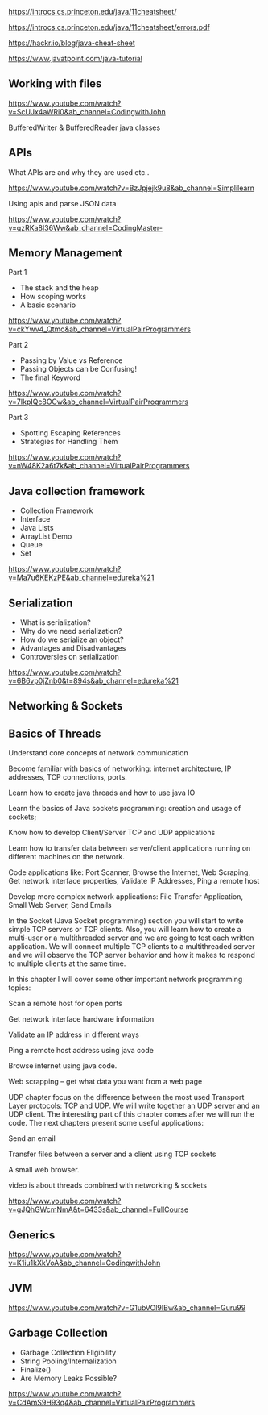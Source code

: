 https://introcs.cs.princeton.edu/java/11cheatsheet/



https://introcs.cs.princeton.edu/java/11cheatsheet/errors.pdf


https://hackr.io/blog/java-cheat-sheet

https://www.javatpoint.com/java-tutorial

## Working with files
https://www.youtube.com/watch?v=ScUJx4aWRi0&ab_channel=CodingwithJohn

BufferedWriter & BufferedReader java classes

## APIs
What APIs are and why they are used etc..

https://www.youtube.com/watch?v=BzJpjejk9u8&ab_channel=Simplilearn

Using apis and parse JSON data

https://www.youtube.com/watch?v=qzRKa8I36Ww&ab_channel=CodingMaster-

## Memory Management

Part 1

- The stack and the heap
- How scoping works
- A basic scenario

https://www.youtube.com/watch?v=ckYwv4_Qtmo&ab_channel=VirtualPairProgrammers

Part 2

- Passing by Value vs Reference
- Passing Objects can be Confusing!
- The final Keyword

https://www.youtube.com/watch?v=7IkpIQc8OCw&ab_channel=VirtualPairProgrammers

Part 3

- Spotting Escaping References
- Strategies for Handling Them

https://www.youtube.com/watch?v=nW48K2a6t7k&ab_channel=VirtualPairProgrammers


## Java collection framework

- Collection Framework
- Interface
- Java Lists
- ArrayList Demo
- Queue
- Set

https://www.youtube.com/watch?v=Ma7u6KEKzPE&ab_channel=edureka%21

## Serialization

- What is serialization?
- Why do we need serialization?
- How do we serialize an object?
- Advantages and Disadvantages
- Controversies on serialization

https://www.youtube.com/watch?v=6B6vp0jZnb0&t=894s&ab_channel=edureka%21


## Networking & Sockets
## Basics of Threads

Understand core concepts of network communication

Become familiar with basics of networking: internet architecture, IP addresses, TCP connections, ports.

Learn how to create java threads and how to use java IO

Learn the basics of Java sockets programming: creation and usage of sockets;

Know how to develop Client/Server TCP and UDP applications

Learn how to transfer data between server/client applications running on different machines on the network.

Code applications like: Port Scanner, Browse the Internet, Web Scraping, Get network interface properties, Validate IP Addresses, Ping a remote host

Develop more complex network applications: File Transfer Application, Small Web Server, Send Emails

In the Socket (Java Socket programming) section you will start to write simple TCP servers or TCP clients. Also, you will learn how to create a multi-user or a multithreaded server and we are going to test each written application. We will connect multiple TCP clients to a multithreaded server and we will observe the TCP server behavior and how it makes to respond to multiple clients at the same time. 

In this chapter I will cover some other important network programming topics:

Scan a remote host for open ports

Get network interface hardware information

Validate an IP address in different ways

Ping a remote host address using java code

Browse internet using java code.

Web scrapping – get what data you want from a web page

UDP chapter focus on the difference between the most used Transport Layer protocols: TCP and UDP. We will write together an UDP server and an UDP client. The interesting part of this chapter comes after we will run the code. The next chapters present some useful applications:

Send an email

Transfer files between a server and a client using TCP sockets

A small web browser.


video is about threads combined with networking & sockets

https://www.youtube.com/watch?v=gJQhGWcmNmA&t=6433s&ab_channel=FullCourse

## Generics

https://www.youtube.com/watch?v=K1iu1kXkVoA&ab_channel=CodingwithJohn

## JVM

https://www.youtube.com/watch?v=G1ubVOl9IBw&ab_channel=Guru99


## Garbage Collection

- Garbage Collection Eligibility
- String Pooling/Internalization
- Finalize()
- Are Memory Leaks Possible?

https://www.youtube.com/watch?v=CdAmS9H93q4&ab_channel=VirtualPairProgrammers